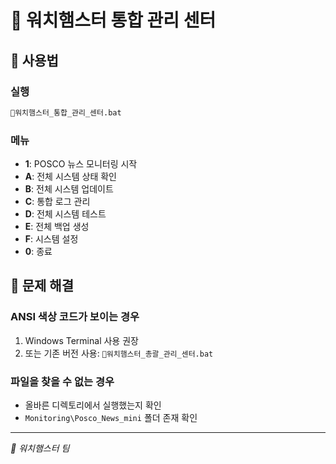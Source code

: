 # 🐹 워치햄스터 통합 관리 센터

## 🚀 사용법

### 실행
```bash
🐹워치햄스터_통합_관리_센터.bat
```

### 메뉴
- **1**: POSCO 뉴스 모니터링 시작
- **A**: 전체 시스템 상태 확인
- **B**: 전체 시스템 업데이트
- **C**: 통합 로그 관리
- **D**: 전체 시스템 테스트
- **E**: 전체 백업 생성
- **F**: 시스템 설정
- **0**: 종료

## 🔧 문제 해결

### ANSI 색상 코드가 보이는 경우
1. Windows Terminal 사용 권장
2. 또는 기존 버전 사용: `🐹워치햄스터_총괄_관리_센터.bat`

### 파일을 찾을 수 없는 경우
- 올바른 디렉토리에서 실행했는지 확인
- `Monitoring\Posco_News_mini` 폴더 존재 확인

---
*🐹 워치햄스터 팀*